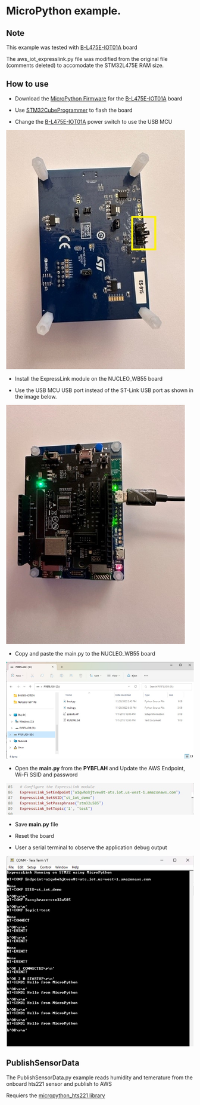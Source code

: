 # MicroPython example.

## Note
This example was tested with <a href="https://www.st.com/en/evaluation-tools/b-l475e-iot01a.html" target="_blank">B-L475E-IOT01A</a> board 

The aws_iot_expresslink.py file was modified from the original file (comments deleted) to accomodate the STM32L475E RAM size.


## How to use
* Download the [MicroPython Firmware](https://micropython.org/resources/firmware/B_L475E_IOT01A-20231005-v1.21.0.hex) for the <a href="https://www.st.com/en/evaluation-tools/b-l475e-iot01a.html" target="_blank">B-L475E-IOT01A</a> board

* Use [STM32CubeProgrammer](https://www.st.com/stm32cubeprog) to flash the board


* Change the <a href="https://www.st.com/en/evaluation-tools/b-l475e-iot01a.html" target="_blank">B-L475E-IOT01A</a> power switch to use the USB MCU

![B-L475E-IOT01A_Power](../../../Resources/l4_power.jpg)

* Install the ExpressLink module on the NUCLEO_WB55 board

* Use the USB MCU USB port instead of the ST-Link USB port as shown in the image below.

![B-L475E-IOT01A_USB_Power](../../../Resources/l4_usb.jpg)

* Copy and paste the main.py to the NUCLEO_WB55 board

![PYBFLAH](../../../Resources/PYBFLAH.jpg)

* Open the **main.py** from the **PYBFLAH** and Update the AWS Endpoint, Wi-Fi SSID and password

![MicroPython_Config](../../../Resources/MicroPython_Config.jpg)

* Save **main.py** file

* Reset the board

* User a serial terminal to observe the application debug output

![MicroPython_Terminal](../../../Resources/MicroPython_Terminal.jpg)

## PublishSensorData

The PublishSensorData.py example reads humidity and temerature from the onboard hts221 sensor and publish to AWS

Requiers the [micropython_hts221 library](https://github.com/jposada202020/MicroPython_HTS221)